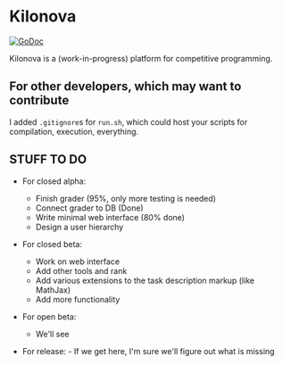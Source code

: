 # Kilonova

[![GoDoc](https://godoc.org/github.com/KiloProjects/Kilonova?status.svg)](https://godoc.org/github.com/KiloProjects/Kilonova)

Kilonova is a (work-in-progress) platform for competitive programming.

## For other developers, which may want to contribute

I added `.gitignore`s for `run.sh`, which could host your scripts for compilation, execution, everything.

## STUFF TO DO

-   For closed alpha:

    -   Finish grader (95%, only more testing is needed)
    -   Connect grader to DB (Done)
    -   Write minimal web interface (80% done)
    -   Design a user hierarchy

-   For closed beta:

    -   Work on web interface
    -   Add other tools and rank
    -   Add various extensions to the task description markup (like MathJax)
    -   Add more functionality

-   For open beta:

    -   We'll see

-   For release: - If we get here, I'm sure we'll figure out what is missing
